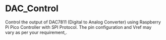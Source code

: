 # DAC_Control
Control the output of DAC7811 (Digital to Analog Converter) using Raspberry Pi Pico Controller with SPI Protocol. The pin configuration and Vref may vary as per your requirement,.
